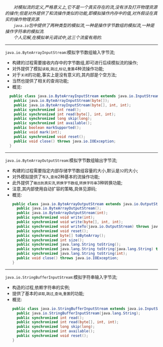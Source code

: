 _&#8195;&#8195;对模拟流的定义,严格意义上,它不是一个真实存在的流,没有涉及打开物理资源的操作;但是对外提供了和流操作类似的功能,即模拟操作内存中的值,对外假设在真实的操作物理资源._  
_&#8195;&#8195;`java.io`包中提供了两种类型的模拟流,一种是操作字节数组的模拟流,一种是操作字符串的模拟流._  
_&#8195;&#8195;个人见解,在模拟单元调试中,这三个流蛮有用的._  

---  
`java.io.ByteArrayInputStream`:模拟字节数组输入字节流;  
- 构建的过程需要接收内存中的字节数组,即可进行后续模拟流的操作;  
- 对外提供了模拟`读取`,`跳过`,`标记`,`重置`4种流操作功能;  
- 对于`关闭`的功能,事实上是没有意义的,其内部是个空方法;  
- 当然也提供了相关的查询功能;  
- 概览:  
```java
  public class java.io.ByteArrayInputStream extends java.io.InputStream {
    public java.io.ByteArrayInputStream(byte[]);
    public java.io.ByteArrayInputStream(byte[], int, int);
    public synchronized int read();
    public synchronized int read(byte[], int, int);
    public synchronized long skip(long);
    public synchronized int available();
    public boolean markSupported();
    public void mark(int);
    public synchronized void reset();
    public void close() throws java.io.IOException;
  }
  ```  

---  
`java.io.ByteArrayOutputStream`:模拟字节数组输出字节流;  
- 构建的过程需要指定内部存储字节数组容量的大小,默认是`32`的大小;  
- 对外模拟提供了`写入`,`查询`2种基本的流操作功能;  
- 此外提供了`输出到真实流`,`转换字节数组`,`转换字符串`3种转换功能;  
- 注意,其内部使用自动扩容的策略,具体见源码;  
- 概览:  
  ```java
  public class java.io.ByteArrayOutputStream extends java.io.OutputStream {
    public java.io.ByteArrayOutputStream();
    public java.io.ByteArrayOutputStream(int);
    public synchronized void write(int);
    public synchronized void write(byte[], int, int);
    public synchronized void writeTo(java.io.OutputStream) throws java.io.IOException;
    public synchronized void reset();
    public synchronized byte[] toByteArray();
    public synchronized int size();
    public synchronized java.lang.String toString();
    public synchronized java.lang.String toString(java.lang.String) throws java.io.UnsupportedEncodingException;
    public synchronized java.lang.String toString(int);
    public void close() throws java.io.IOException;
  }
  ```  

---  
`java.io.StringBufferInputStream`:模拟字符串输入字节流;  
- 构造的过程,依赖字符串的实例;  
- 提供了基本的`读取`,`跳过`,`查询`,`重置`的功能;  
- 概览:  
  ```java
  public class java.io.StringBufferInputStream extends java.io.InputStream {
    public java.io.StringBufferInputStream(java.lang.String);
    public synchronized int read();
    public synchronized int read(byte[], int, int);
    public synchronized long skip(long);
    public synchronized int available();
    public synchronized void reset();
  }
  ```  
